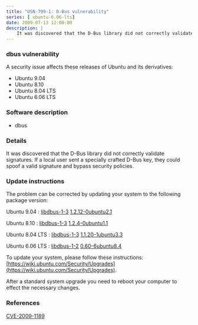 ```yaml
---
title: "USN-799-1: D-Bus vulnerability"
series: [ ubuntu-6.06-lts]
date: 2009-07-13 12:00:00
description: |
    It was discovered that the D-Bus library did not correctly validate signatures. If a local user sent a specially crafted D-Bus key, they could spoof a valid signature and bypass security policies. 
--- 
```

 
 


### dbus vulnerability

A security issue affects these releases of Ubuntu and its derivatives:

* Ubuntu 9.04
* Ubuntu 8.10
* Ubuntu 8.04 LTS
* Ubuntu 6.06 LTS

### Software description

* dbus 

### Details

It was discovered that the D-Bus library did not correctly validate signatures. If a local user sent a specially crafted D-Bus key, they could spoof a valid signature and bypass security policies. 

### Update instructions

The problem can be corrected by updating your system to the following package version:

Ubuntu 9.04
 : [libdbus-1-3](https://launchpad.net/ubuntu/+source/dbus) <span> [1.2.12-0ubuntu2.1](https://launchpad.net/ubuntu/+source/dbus/1.2.12-0ubuntu2.1) </span> 

Ubuntu 8.10
 : [libdbus-1-3](https://launchpad.net/ubuntu/+source/dbus) <span> [1.2.4-0ubuntu1.1](https://launchpad.net/ubuntu/+source/dbus/1.2.4-0ubuntu1.1) </span> 

Ubuntu 8.04 LTS
 : [libdbus-1-3](https://launchpad.net/ubuntu/+source/dbus) <span> [1.1.20-1ubuntu3.3](https://launchpad.net/ubuntu/+source/dbus/1.1.20-1ubuntu3.3) </span> 

Ubuntu 6.06 LTS
 : [libdbus-1-2](https://launchpad.net/ubuntu/+source/dbus) <span> [0.60-6ubuntu8.4](https://launchpad.net/ubuntu/+source/dbus/0.60-6ubuntu8.4) </span> 

To update your system, please follow these instructions: [https://wiki.ubuntu.com/Security/Upgrades](https://wiki.ubuntu.com/Security/Upgrades).

After a standard system upgrade you need to reboot your computer to effect the necessary changes. 

### References

 
 [CVE-2009-1189](http://people.ubuntu.com/~ubuntu-security/cve/CVE-2009-1189)
 

